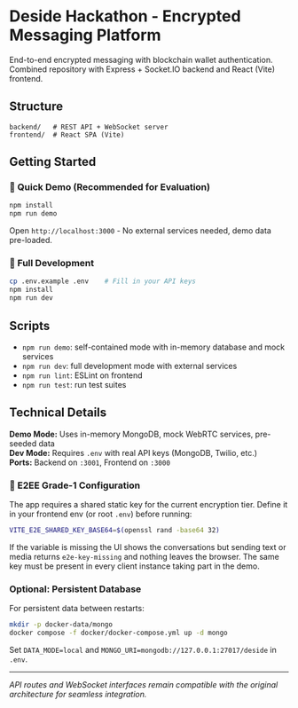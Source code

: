 # Deside Hackathon - Encrypted Messaging Platform

End-to-end encrypted messaging with blockchain wallet authentication. Combined repository with Express + Socket.IO backend and React (Vite) frontend.

## Structure

```
backend/   # REST API + WebSocket server  
frontend/  # React SPA (Vite)
```

## Getting Started

### 🚀 Quick Demo (Recommended for Evaluation)
```bash
npm install
npm run demo
```
Open `http://localhost:3000` - No external services needed, demo data pre-loaded.

### 🔧 Full Development
```bash
cp .env.example .env    # Fill in your API keys
npm install
npm run dev
```

## Scripts

- `npm run demo`: self-contained mode with in-memory database and mock services
- `npm run dev`: full development mode with external services
- `npm run lint`: ESLint on frontend
- `npm run test`: run test suites

## Technical Details

**Demo Mode:** Uses in-memory MongoDB, mock WebRTC services, pre-seeded data  
**Dev Mode:** Requires `.env` with real API keys (MongoDB, Twilio, etc.)  
**Ports:** Backend on `:3001`, Frontend on `:3000`

### 🔐 E2EE Grade-1 Configuration

The app requires a shared static key for the current encryption tier. Define it in your frontend env (or root `.env`) before running:

```bash
VITE_E2E_SHARED_KEY_BASE64=$(openssl rand -base64 32)
```

If the variable is missing the UI shows the conversations but sending text or media returns `e2e-key-missing` and nothing leaves the browser. The same key must be present in every client instance taking part in the demo.

### Optional: Persistent Database

For persistent data between restarts:
```bash
mkdir -p docker-data/mongo
docker compose -f docker/docker-compose.yml up -d mongo
```
Set `DATA_MODE=local` and `MONGO_URI=mongodb://127.0.0.1:27017/deside` in `.env`.

---

*API routes and WebSocket interfaces remain compatible with the original architecture for seamless integration.*

